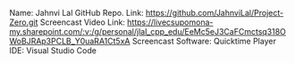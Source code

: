 Name: Jahnvi Lal
GitHub Repo. Link: https://github.com/JahnviLal/Project-Zero.git
Screencast Video Link: https://livecsupomona-my.sharepoint.com/:v:/g/personal/jlal_cpp_edu/EeMc5eJ3CaFCmctsq318OWoBJRAp3PCLB_Y0uaRA1Ct5xA
Screencast Software: Quicktime Player
IDE: Visual Studio Code
